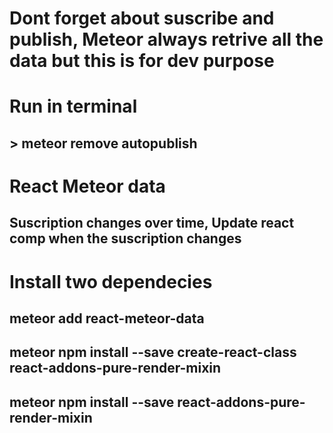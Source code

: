 # Dont forget about suscribe and publish, Meteor always retrive all the data but this is for dev purpose

# Run in terminal
## > meteor remove autopublish


# React Meteor data
## Suscription changes over time,  Update react comp when the suscription changes


# Install two dependecies 
## meteor add react-meteor-data
## meteor npm install --save create-react-class react-addons-pure-render-mixin
## meteor npm install --save react-addons-pure-render-mixin
